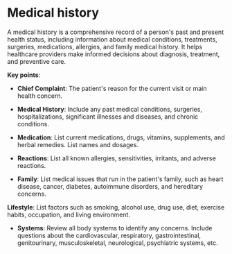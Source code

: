 [//]: # (
source: gpt-3 + jph editing
tags: tests
)

# Medical history

A medical history is a comprehensive record of a person's past and present health status, including information about medical conditions, treatments, surgeries, medications, allergies, and family medical history. It helps healthcare providers make informed decisions about diagnosis, treatment, and preventive care.

**Key points**:

* **Chief Complaint**: The patient's reason for the current visit or main health concern.

* **Medical History**: Include any past medical conditions, surgeries, hospitalizations, significant illnesses and diseases, and chronic conditions.

* **Medication**: List current medications, drugs, vitamins, supplements, and herbal remedies. List names and dosages.

* **Reactions**: List all known allergies, sensitivities, irritants, and adverse reactions.

* **Family**: List medical issues that run in the patient's family, such as heart disease, cancer, diabetes,  autoimmune disorders, and hereditary concerns.

**Lifestyle**: List factors such as smoking, alcohol use, drug use, diet, exercise habits, occupation, and living environment.

* **Systems**: Review all body systems to identify any concerns. Include questions about the cardiovascular, respiratory, gastrointestinal, genitourinary, musculoskeletal, neurological, psychiatric systems, etc.

